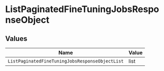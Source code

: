 # ListPaginatedFineTuningJobsResponseObject


## Values

| Name                                            | Value                                           |
| ----------------------------------------------- | ----------------------------------------------- |
| `ListPaginatedFineTuningJobsResponseObjectList` | list                                            |